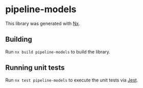# pipeline-models

This library was generated with [Nx](https://nx.dev).

## Building

Run `nx build pipeline-models` to build the library.

## Running unit tests

Run `nx test pipeline-models` to execute the unit tests via [Jest](https://jestjs.io).
